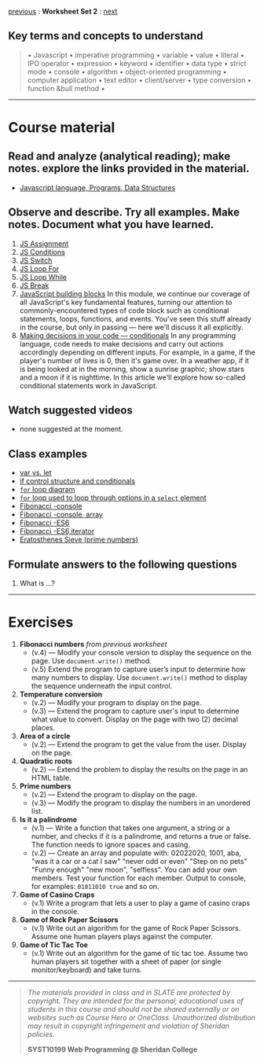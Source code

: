 [previous](set01.md) 
: **Worksheet Set 2**
: [next](set03.md)


## Key terms and concepts to understand
> &bull; Javascript  &bull; imperative programming  &bull; variable  &bull; value  &bull; literal  &bull; IPO operator &bull; expression  &bull; keyword  &bull; identifier  &bull;  data type &bull; strict mode  &bull; console  &bull;  algorithm  &bull; object-oriented programming  &bull; computer application  &bull;  text editor  &bull; client/server  &bull;  type conversion  &bull; function &bull method &bull;
> 
---

# Course material

## Read and analyze (analytical reading); make notes. explore the links provided in the material.

- [Javascript language, Programs, Data Structures](https://ebajcar.github.io/web10199/material/material_js.html)

## Observe and describe. Try all examples. Make notes. Document what you have learned.

1. <a href="https://www.w3schools.com/js/js_assignment.asp" target="_blank">JS Assignment</a>
2. <a target="_blank" href="https://www.w3schools.com/js/js_if_else.asp">JS Conditions</a>
3. <a target="_blank" href="https://www.w3schools.com/js/js_switch.asp">JS Switch</a>
4. <a target="_blank" href="https://www.w3schools.com/js/js_loop_for.asp">JS Loop For</a>
5. <a target="_blank" href="https://www.w3schools.com/js/js_loop_while.asp">JS Loop While</a>
6. <a target="_blank" href="https://www.w3schools.com/js/js_break.asp">JS Break</a>
7. [JavaScript building blocks](https://developer.mozilla.org/en-US/docs/Learn/JavaScript/Building_blocks) In this module, we continue our coverage of all JavaScript's key fundamental features, turning our attention to commonly-encountered types of code block such as conditional statements, loops, functions, and events. You've seen this stuff already in the course, but only in passing — here we'll discuss it all explicitly.
8. [Making decisions in your code — conditionals](https://developer.mozilla.org/en-US/docs/Learn/JavaScript/Building_blocks/conditionals) In any programming language, code needs to make decisions and carry out actions accordingly depending on different inputs. For example, in a game, if the player's number of lives is 0, then it's game over. In a weather app, if it is being looked at in the morning, show a sunrise graphic; show stars and a moon if it is nighttime. In this article we'll explore how so-called conditional statements work in JavaScript.

## Watch suggested videos

- none suggested at the moment.

## Class examples

- [var vs. let](syst10199/set2/var_vs_let.html)
- [if control structure and conditionals](syst10199/set2/if_structure.html)
- [`for` loop diagram](syst10199/set2/diagram_for_loop.html)
- [`for` loop used to loop through options in a `select` element](syst10199/set2/for_loop_options.html)
- [Fibonacci -console](syst10199/set2/fib_v1_console.html)
- [Fibonacci -console, array](syst10199/set2/fib_v1_arr_console.html)
- [Fibonacci -ES6](syst10199/set2/fib_es6_oo.html)
- [Fibonacci -ES6,iterator](syst10199/set2/fib_es6_iterator.html)
- [Eratosthenes Sieve (prime numbers)](syst10199/set2/eratosthenes_sieve.html)


## Formulate answers to the following questions
1. What is ...?



---


# Exercises

1. **Fibonacci numbers** *from previous worksheet* 
    - (v.4) &mdash; Modify your console version to display the sequence on the page. Use `document.write()` method.
    - (v.5) Extend the program to capture user’s input to determine how many numbers to display. Use `document.write()` method to display the sequence underneath the input control. 
2. **Temperature conversion** 
    - (v.2) &mdash; Modify your program to display on the page.
    - (v.3) &mdash; Extend the program to capture user's input to determine what value to convert. Display on the page with two (2) decimal places.
3. **Area of a circle** 
    - (v.2) &mdash; Extend the program to get the value from the user. Display on the page.
4. **Quadratic roots** 
    - (v.2) &mdash; Extend the problem to display the results on the page in an HTML table.
5. **Prime numbers** 
    - (v.2) &mdash; Extend the program to display on the page.
    - (v.3) &mdash; Modify the program to display the numbers in an unordered list.
7. **Is it a palindrome** 
    - (v.1) &mdash; Write a function that takes one argument, a string or a number, and checks if it is a palindrome, and returns a true or false. The function needs to ignore spaces and casing.
    - (v.2) &mdash; Create an array and populate with: 02022020, 1001, aba, "was it a car or a cat I saw" "never odd or even" "Step on no pets" "Funny enough"   "new moon", "selfless". You can add your own members. Test your function for each member. Output to console, for examples: `01011010 true` and so on.
6. **Game of Casino Craps**
	- (v.1) Write a program that lets a user to play a game of casino craps in the console.
7. **Game of Rock Paper Scissors**
	- (v.1) Write out an algorithm for the game of Rock Paper Scissors.  Assume one human players plays against the computer.
8. **Game of Tic Tac Toe**
	- (v.1) Write out an algorithm for the game of tic tac toe.  Assume two human players sit together with a sheet of paper (or single monitor/keyboard) and take turns.
  
  
---
> *The materials provided in class and in SLATE are protected by copyright. They are intended for the personal, educational uses of students in this course and should not be shared externally or on websites such as Course Hero or OneClass. Unauthorized distribution may result in copyright infringement and violation of Sheridan policies.*
> 
> **SYST10199 Web Programming @ Sheridan College**
